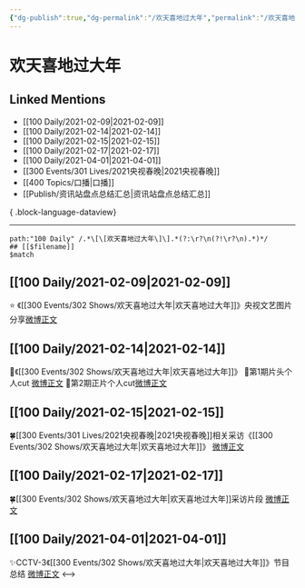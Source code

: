 ```yaml
---
{"dg-publish":true,"dg-permalink":"/欢天喜地过大年","permalink":"/欢天喜地过大年/","created":"2023-04-09T13:39:19.000+08:00","updated":"2023-04-10T16:42:44.000+08:00"}
---
```


# 欢天喜地过大年

## Linked Mentions
- [[100 Daily/2021-02-09\|2021-02-09]]
- [[100 Daily/2021-02-14\|2021-02-14]]
- [[100 Daily/2021-02-15\|2021-02-15]]
- [[100 Daily/2021-02-17\|2021-02-17]]
- [[100 Daily/2021-04-01\|2021-04-01]]
- [[300 Events/301 Lives/2021央视春晚\|2021央视春晚]]
- [[400 Topics/口播\|口播]]
- [[Publish/资讯站盘点总结汇总\|资讯站盘点总结汇总]]

{ .block-language-dataview}

---

```expander
path:"100 Daily" /.*\[\[欢天喜地过大年\]\].*(?:\r?\n(?!\r?\n).*)*/
## [[$filename]]
$match
```
## [[100 Daily/2021-02-09\|2021-02-09]]
⭐ 《[[300 Events/302 Shows/欢天喜地过大年\|欢天喜地过大年]]》央视文艺图片分享[微博正文](https://m.weibo.cn/6466290670/4602795649674213)
## [[100 Daily/2021-02-14\|2021-02-14]]
🌟《[[300 Events/302 Shows/欢天喜地过大年\|欢天喜地过大年]]》
🌿第1期片头个人cut [微博正文](https://m.weibo.cn/6466290670/4604596637669664)
🌿第2期正片个人cut[微博正文](https://m.weibo.cn/6466290670/4604642384161238)
## [[100 Daily/2021-02-15\|2021-02-15]]
🍀[[300 Events/301 Lives/2021央视春晚\|2021央视春晚]]相关采访《[[300 Events/302 Shows/欢天喜地过大年\|欢天喜地过大年]]》 [微博正文](https://weibo.com/detail/4604899940375967)
## [[100 Daily/2021-02-17\|2021-02-17]]
🍀[[300 Events/302 Shows/欢天喜地过大年\|欢天喜地过大年]]采访片段 [微博正文](https://weibo.com/6466290670/K2lZllxK0)

## [[100 Daily/2021-04-01\|2021-04-01]]
✨CCTV-3《[[300 Events/302 Shows/欢天喜地过大年\|欢天喜地过大年]]》节目总结 [微博正文](https://m.weibo.cn/6466290670/4621302948959304)
<-->
